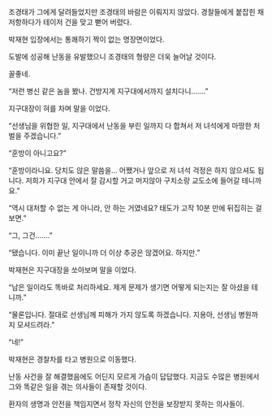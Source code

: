 조경태가 그에게 달려들었지만 조경태의 바람은 이뤄지지 않았다. 경찰들에게 붙잡힌 채 저항하다가 테이저 건을 맞고 뻗어 버렸다.

박재현 입장에서는 통쾌하기 짝이 없는 명장면이었다.

도발에 성공해 난동을 유발했으니 조경태의 형량은 더욱 늘어날 것이다.

꼴좋네.

“저런 병신 같은 놈을 봤나. 건방지게 지구대에서까지 설치다니…….”

지구대장이 혀를 차며 말을 이었다.

“선생님을 위협한 일, 지구대에서 난동을 부린 일까지 다 합쳐서 저 녀석에게 마땅한 처벌을 주겠습니다.”

“훈방이 아니고요?”

“훈방이라니요. 당치도 않은 말씀을… 어쨌거나 앞으로 저 녀석 걱정은 하지 않으셔도 됩니다. 저희가 지구대 안에서 잘 감시할 거고 머지않아 구치소랑 교도소에 들어갈 테니까요.”

“역시 대처할 수 없는 게 아니라, 안 하는 거였네요? 태도가 고작 10분 만에 뒤집히는 걸 보면.”

“그, 그건…….”

“됐습니다. 이미 끝난 일이니까 더 이상 추궁은 않겠어요. 하지만.”

박재현은 지구대장을 쏘아보며 말을 이었다.

“남은 일이라도 똑바로 처리하세요. 제게 문제가 생기면 어떻게 되는지는 잘 아셨을 테니까.”

“물론입니다. 절대로 선생님께 피해가 가지 않도록 하겠습니다. 지용아, 선생님 병원까지 모셔드려라.”

“네!”

박재현은 경찰차를 타고 병원으로 이동했다.

난동 사건을 잘 해결했음에도 어딘지 모르게 가슴이 답답했다. 지금도 수많은 병원에서 그와 똑같은 일을 겪는 의사들이 존재할 것이다.

환자의 생명과 안전을 책임지면서 정작 자신의 안전을 보장받지 못하는 의사들이.